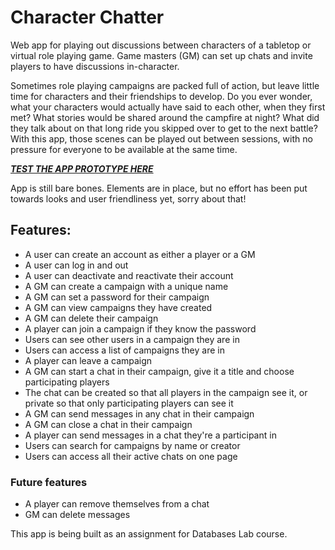 # Character Chatter

Web app for playing out discussions between characters of a tabletop or virtual role playing game. Game masters (GM) can set up chats and invite players to have discussions in-character.

Sometimes role playing campaigns are packed full of action, but leave little time for characters and their friendships to develop. Do you ever wonder, what your characters would actually have said to each other, when they first met? What stories would be shared around the campfire at night? What did they talk about on that long ride you skipped over to get to the next battle? With this app, those scenes can be played out between sessions, with no pressure for everyone to be available at the same time.

[_**TEST THE APP PROTOTYPE HERE**_](https://character-chatter.herokuapp.com/)

App is still bare bones. Elements are in place, but no effort has been put towards looks and user friendliness yet, sorry about that! 

## Features:
* A user can create an account as either a player or a GM
* A user can log in and out
* A user can deactivate and reactivate their account
* A GM can create a campaign with a unique name
* A GM can set a password for their campaign
* A GM can view campaigns they have created
* A GM can delete their campaign
* A player can join a campaign if they know the password
* Users can see other users in a campaign they are in
* Users can access a list of campaigns they are in
* A player can leave a campaign
* A GM can start a chat in their campaign, give it a title and choose participating players
* The chat can be created so that all players in the campaign see it, or private so that only participating players can see it
* A GM can send messages in any chat in their campaign
* A GM can close a chat in their campaign
* A player can send messages in a chat they're a participant in
* Users can search for campaigns by name or creator
* Users can access all their active chats on one page

### Future features
* A player can remove themselves from a chat
* GM can delete messages

This app is being built as an assignment for Databases Lab course.
